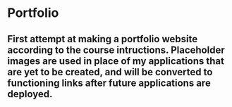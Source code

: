 # Portfolio 

## First attempt at making a portfolio website according to the course intructions. Placeholder images are used in place of my applications that are yet to be created, and will be converted to functioning links after future applications are deployed.

